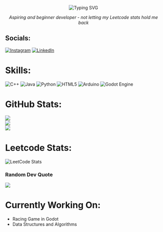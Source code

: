 <p align="center">
  <img src="https://readme-typing-svg.herokuapp.com?font=Nunito&size=24&pause=1000&color=8721F7&center=true&width=435&lines=Hi%2C+Shaheer+here!" alt="Typing SVG" />
</p>

<p align="center">
  <em>Aspiring and beginner developer - not letting my Leetcode stats hold me back</em> <br>
</p>


## Socials:
[![Instagram](https://img.shields.io/badge/Instagram-%23E4405F.svg?logo=Instagram&logoColor=white)](https://instagram.com/rshaheerkhan) [![LinkedIn](https://img.shields.io/badge/LinkedIn-%230077B5.svg?logo=linkedin&logoColor=white)](https://linkedin.com/in/shaheer-khan-363903301) 

# Skills:
![C++](https://img.shields.io/badge/c++-%2300599C.svg?style=for-the-badge&logo=c%2B%2B&logoColor=white) ![Java](https://img.shields.io/badge/java-%23ED8B00.svg?style=for-the-badge&logo=openjdk&logoColor=white) ![Python](https://img.shields.io/badge/python-3670A0?style=for-the-badge&logo=python&logoColor=ffdd54) ![HTML5](https://img.shields.io/badge/html5-%23E34F26.svg?style=for-the-badge&logo=html5&logoColor=white) ![Arduino](https://img.shields.io/badge/-Arduino-00979D?style=for-the-badge&logo=Arduino&logoColor=white) ![Godot Engine](https://img.shields.io/badge/GODOT-%23FFFFFF.svg?style=for-the-badge&logo=godot-engine)

# GitHub Stats:
![](https://github-readme-stats.vercel.app/api?username=shaheerrrrr&theme=tokyonight&hide_border=false&include_all_commits=false&count_private=false)<br/>
![](https://github-contributor-stats.vercel.app/api?username=shaheerrrrr&limit=5&theme=tokyonight&combine_all_yearly_contributions=true)<br/>
![](https://github-readme-stats.vercel.app/api/top-langs/?username=shaheerrrrr&theme=tokyonight&hide_border=false&include_all_commits=false&count_private=false&layout=compact)

# Leetcode Stats:
![LeetCode Stats](https://leetcard.jacoblin.cool/khanshaheer20008?theme=dark&font=Nunito)

### Random Dev Quote
![](https://quotes-github-readme.vercel.app/api?type=horizontal&theme=tokyonight)

# Currently Working On:
- Racing Game in Godot
- Data Structures and Algorithms

<!-- Proudly created with GPRM ( https://gprm.itsvg.in ) -->
